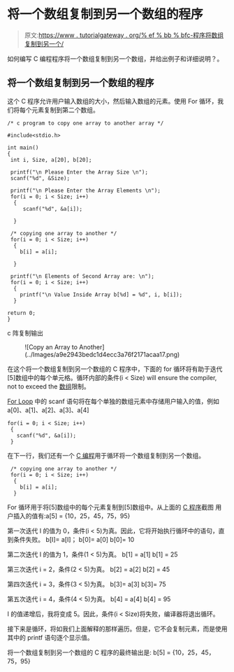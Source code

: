 # 将一个数组复制到另一个数组的程序

> 原文:[https://www . tutorialgateway . org/% ef % bb % bfc-程序将数组复制到另一个/](https://www.tutorialgateway.org/%ef%bb%bfc-program-to-copy-an-array-to-another/)

如何编写 C 编程程序将一个数组复制到另一个数组，并给出例子和详细说明？。

## 将一个数组复制到另一个数组的程序

这个 C 程序允许用户输入数组的大小，然后输入数组的元素。使用 For 循环，我们将每个元素复制到第二个数组。

```
/* c program to copy one array to another array */

#include<stdio.h>

int main()
{
 int i, Size, a[20], b[20];

 printf("\n Please Enter the Array Size \n");
 scanf("%d", &Size);

 printf("\n Please Enter the Array Elements \n");
 for(i = 0; i < Size; i++)
  {
     scanf("%d", &a[i]);

  }

 /* copying one array to another */  
 for(i = 0; i < Size; i++)
  {
    b[i] = a[i];

  }

 printf("\n Elements of Second Array are: \n");
 for(i = 0; i < Size; i++)
  {
    printf("\n Value Inside Array b[%d] = %d", i, b[i]);
  }

return 0;
}
```

c 阵复制输出

<figure class="wp-block-image">![Copy an Array to Another](../Images/a9e2943bedc1d4ecc3a76f2171acaa17.png)</figure>

在这个将一个数组复制到另一个数组的 C 程序中，下面的 for 循环将有助于迭代[5]数组中的每个单元格。循环内部的条件(i < Size) will ensure the compiler, not to exceed the [数组](https://www.tutorialgateway.org/array-in-c/)限制。

[For Loop](https://www.tutorialgateway.org/for-loop-in-c-programming/) 中的 scanf 语句将在每个单独的数组元素中存储用户输入的值，例如 a[0]、a[1]、a[2]、a[3]、a[4]

```
for(i = 0; i < Size; i++)
 {
   scanf("%d", &a[i]); 
 }
```

在下一行，我们还有一个 [C 编程](https://www.tutorialgateway.org/c-programming/)用于循环将一个数组复制到另一个数组。

```
 /* copying one array to another */  
 for(i = 0; i < Size; i++)
  {
    b[i] = a[i];
  }
```

For 循环用于将[5]数组中的每个元素复制到[5]数组中。从上面的 [C 程序](https://www.tutorialgateway.org/c-programming-examples/)截图
用户插入的值有:a[5] = {10，25，45，75，95}

第一次迭代
I 的值为 0，条件(i < 5)为真。因此，它将开始执行循环中的语句，直到条件失败。
b[I]= a[I]；
b[0]= a[0]
b[0]= 10

第二次迭代
I 的值为 1，条件(1 < 5)为真。
b[1] = a[1]
b[1] = 25

第三次迭代
i = 2，条件(2 < 5)为真。
b[2] = a[2]
b[2] = 45

第四次迭代
i = 3，条件(3 < 5)为真。
b[3]= a[3]
b[3]= 75

第五次迭代
i = 4，条件(4 < 5)为真。
b[4] = a[4]
b[4] = 95

I 的值递增后，我将变成 5。因此，条件(i < Size)将失败，编译器将退出循环。

接下来是循环，将如我们上面解释的那样遍历。但是，它不会复制元素，而是使用其中的 printf 语句逐个显示值。

将一个数组复制到另一个数组的 C 程序的最终输出是:
b[5] = {10，25，45，75，95}
